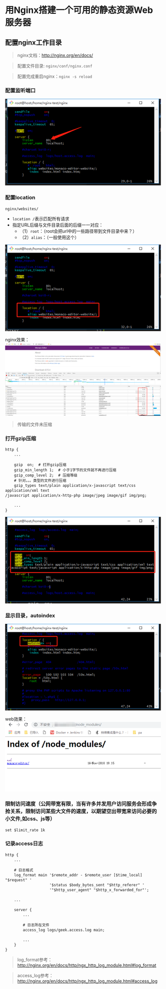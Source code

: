 # 用Nginx搭建一个可用的静态资源Web服务器

## 配置nginx工作目录

> nginx文档：http://nginx.org/en/docs/

> 配置文件目录: `nginx/conf/nginx.conf`

> 配置完成重启nginx：`nginx -s reload`

### 配置监听端口
![nginx-conf-port](./img/11/nginx-conf-port.png)

### 配置location

`nginx/websites/`

- `location /`表示匹配所有请求
- 指定URL后缀与文件目录后面的后缀一一对应：
    - （1）`root`：（root会把url中的一些路径带到文件目录中来？）
    - （2）`alias`：（一般使用这个）

![nginx-conf-location.png](./img/11/nginx-conf-location.png)

nginx效果：
![xiaoguo.png](./img/11/xiaoguo.png)

> 传输的文件未压缩

### 打开gzip压缩

```nginx
http {
    ...

    gzip  on;  # 打开gzip压缩
    gzip_min_length 1;  # 小于1字节的文件就不再进行压缩
    gzip_comp_level 2;  # 压缩等级 
    # 针对。。。类型的文件进行压缩
    gzip_types text/plain application/x-javascript text/css application/xml text
/javascript application/x-http-php image/jpeg image/gif img/png;

    ...
}
```

![nginx-conf-gzip.png](./img/11/nginx-conf-gzip.png)

### 显示目录，autoindex

![nginx-conf-autoindex.png](./img/11/nginx-conf-autoindex.png)

web效果：
![nginx-conf-autoindex-xiaoguo.png](./img/11/nginx-conf-autoindex-xiaoguo.png)

### 限制访问速度（公网带宽有限，当有许多并发用户访问服务会形成争抢关系，限制访问某些大文件的速度，以期望空出带宽来访问必要的小文件,如css、js等）

`set $limit_rate 1k`

### 记录access日志

``` nginx
http {
    ...

    # 日志格式
    log_format main '$remote_addr - $remote_user [$time_local] "$request" '
                    '$status $body_bytes_sent "$http_referer" '
                    '"$http_user_agent" "$http_x_forwarded_for"';

    ...

    server {
        ...

        # 日志所在文件
        access_log logs/geek.access.log main;

        ...
    }
}

```

> log_format参考：http://nginx.org/en/docs/http/ngx_http_log_module.html#log_format

> access_log参考：http://nginx.org/en/docs/http/ngx_http_log_module.html#access_log